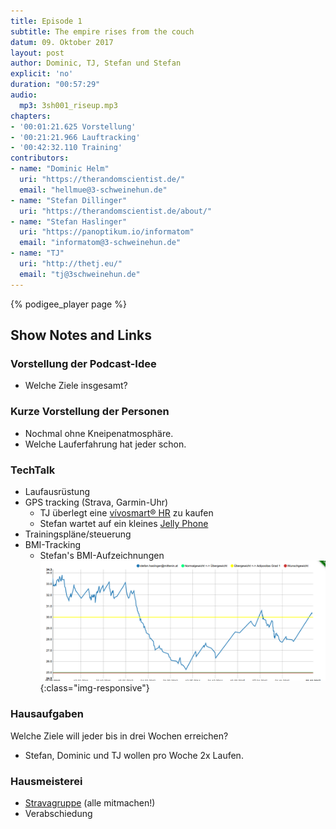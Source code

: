 ```yaml
---
title: Episode 1
subtitle: The empire rises from the couch
datum: 09. Oktober 2017
layout: post
author: Dominic, TJ, Stefan und Stefan
explicit: 'no'
duration: "00:57:29"
audio:
  mp3: 3sh001_riseup.mp3
chapters:
- '00:01:21.625 Vorstellung'
- '00:21:21.966 Lauftracking'
- '00:42:32.110 Training'
contributors:
- name: "Dominic Helm"
  uri: "https://therandomscientist.de/"
  email: "hellmue@3-schweinehun.de"
- name: "Stefan Dillinger"
  uri: "https://therandomscientist.de/about/"
- name: "Stefan Haslinger"
  uri: "https://panoptikum.io/informatom"
  email: "informatom@3-schweinehun.de"
- name: "TJ"
  uri: "http://thetj.eu/"
  email: "tj@3schweinehun.de"
---
```


{% podigee_player page %}

## Show Notes and Links

### Vorstellung der Podcast-Idee

* Welche Ziele insgesamt?

### Kurze Vorstellung der Personen

* Nochmal ohne Kneipenatmosphäre.
* Welche Lauferfahrung hat jeder schon.


### TechTalk

* Laufausrüstung
* GPS tracking (Strava, Garmin-Uhr)
  * TJ überlegt eine [vívosmart® HR](https://buy.garmin.com/de-DE/DE/p/531166) zu kaufen
  * Stefan wartet auf ein kleines [Jelly Phone](https://www.kickstarter.com/projects/jellyphone/jelly-the-smallest-4g-smartphone?lang=de)
* Trainingspläne/steuerung
* BMI-Tracking
  * Stefan's BMI-Aufzeichnungen<br/>
    ![Stefan trackt seinen BMI](/img/bmi-stefan.png){:class="img-responsive"}


### Hausaufgaben

Welche Ziele will jeder bis in drei Wochen erreichen?
* Stefan, Dominic und TJ wollen pro Woche 2x Laufen.

### Hausmeisterei

* [Stravagruppe](https://www.strava.com/clubs/3schweinehunde) (alle mitmachen!)
* Verabschiedung